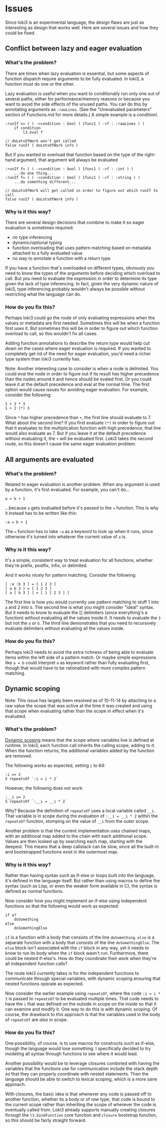 Issues
======

Since loki3 is an experimental language, the design flaws are just as interesting as design that works well.  Here are several issues and how they could be fixed.


Conflict between lazy and eager evaluation
------------------------------------------

### What's the problem?

There are times when lazy evaluation is essential, but some aspects of function dispatch require arguments to be fully evaluated.  In loki3, a function must do one or the other.

Lazy evaluation is useful when you want to conditionally run only one out of several paths, either for performance/memory reasons or because you want to avoid the side effects of the unused paths.  You can do this by annotating arguments as `:rawLines`.  (See the "Unevaluated parameters" section of Functions.md for more details.)  A simple example is a conditionl.

```
:runIf v= ( ( ->condition : bool ) 1func1 ( ->f : :rawLines ) )
    if condition
        l3.eval f

// doLotsOfWork won't get called
false runIf ( doLotsOfWork info )
```

But if you wanted to overload that function based on the type of the right-hand argument, that argument will always be evaluated

```
:runIf f= ( ( ->condition : bool ) 1func1 ( ->f : :int ) )
    ...do one thing...
:runIf f= ( ( ->condition : bool ) 1func1 ( ->f : :string ) )
    ...do something different...

// doLotsOfWork will get called in order to figure out which runIf to call
false runIf ( doLotsOfWork info )
```

### Why is it this way?

There are several design decisions that combine to make it so eager evaluation is sometimes required:

* no type inferencing
* dynamic/optional typing
* function overloading that uses pattern matching based on metadata attached to a fully evaluated value
* no way to annotate a function with a return type

If you have a function that's overloaded on different types, obviously you need to know the types of the arguments before deciding which overload to call.  But you need to evaluate the expression in order to determine its type given the lack of type inferencing.  In fact, given the very dynamic nature of loki3, type inferencing probably wouldn't always be possible without restricting what the language can do.

### How do you fix this?

Perhaps loki3 could go the route of only evaluating expressions when the values or metadata are first needed.  Sometimes this will be when a function first uses it.  But sometimes this will be in order to figure out which function overload to call, so this wouldn't fix all cases.

Adding function annotations to describe the return type would help cut down on the cases where eager evaluation is required.  If you wanted to completely get rid of the need for eager evaluation, you'd need a richer type system than loki3 currently has.

Note: Another interesting case to consider is when a node is delimited.  You could eval the node in order to figure out if its result has higher precedence than the nodes around it and hence should be evaled first.  Or you could leave it at the default precedence and eval at the normal time.  The first option would cause issues for avoiding eager evaluation.  For example, consider the following:

```
1 + 2 * 3
1 + 2 (*) 3
```

Since `*` has higher precedence than `+`, the first line should evaluate to 7.  What about the second line?  If you first evaluate `(*)` in order to figure out that it evaluates to the multiplication function with high precedence, that line would also evaluate as 7.  But if you leave it at the default precedence without evaluating it, the `+` will be evaluated first.  Loki3 takes the second route, so this doesn't cause the same eager evaluation problem.



All arguments are evaluated
-----------------------------

### What's the problem?

Related to eager evaluation is another problem.  When any argument is used by a function, it's first evaluated.  For example, you can't do...

```
a = b + 1
```

...because `a` gets evaluated before it's passed to the `=` function.  This is why it instead has to be written like this:

```
:a = b + 1
```

The `=` function has to take `:a` as a keyword to look up when it runs, since otherwise it's turned into whatever the current value of `a` is.


### Why is it this way?

It's a simple, consistent way to treat evaluation for all functions, whether they're prefix, postfix, infix, or delimited.

And it works nicely for pattern matching.  Consider the following:

```
[ :a :b 3 ] = [ 1 2 3 ]
[ a b 3 ] = [ 1 2 3 ]
[ a [ b 3 ] ] = [ 1 [ 2 3 ] ]
```

The first line is how you would currently use pattern matching to stuff 1 into `a` and 2 into `b`.  The second line is what you might consider "ideal" syntax.  But it needs to know to evaluate the [] delimiters (since everything's a function) without evaluating all the values inside it.  It needs to evaluate the `3` but not the `a` or `b`.  The third line demonstrates that you need to recursively evaluate delimiters without evaluating all the values inside.


### How do you fix this?

Perhaps loki3 needs to avoid the extra richness of being able to evaluate items within the left side of a pattern match.  Or maybe simple expressions like `a = b` could interpret `a` as keyword rather than fully evaluating first, though that would have to be rationalized with more complex pattern matching.


Dynamic scoping
----------------

Note: This issue has largely been resolved as of 10-11-14 by attaching to a raw value the scope that was active at the time it was created and using that scope when evaluating rather than the scope in effect when it's evaluated.

### What's the problem?

[Dynamic scoping](http://en.wikipedia.org/wiki/Scope_%28computer_science%29#Lexical_scope_vs._dynamic_scope) means that the scope where variables live is defined at runtime.  In loki3, each function call inherits the calling scope, adding to it.  When the function returns, the additional variables added by the function are removed.

The following works as expected, setting `i` to 64:

```
:i v= 2
5 repeatsOf `:i = i * 2`
```

However, the following does not work:

```
:__i v= 2
5 repeatsOf `:__i = __i * 2`
```

Why?  Because the definition of `repeatsOf` uses a local variable called `__i`.  That variable is in scope during the evaluation of `:__i = __i * 2` within the `repeatsOf` function, stomping on the value of `__i` from the outer scope.

Another problem is that the current implementation uses chained maps, with an additional map added to the chain with each additional scope.  Values are then looked up by searching each map, starting with the deepest.  This means that a deep callstack can be slow, since all the built-in and bootstrapped functions exist in the outermost map.


### Why is it this way?

Rather than having syntax such as if-else or loops built into the language, it's defined in the language itself.  But rather than using macros to define the syntax (such as Lisp, or even the weaker form available in C), the syntax is defined as normal functions.

Now consider how you might implement an if-else using independent functions so that the following would work as expected:

```
if a?
	doSomething
else
	doSomethingElse
```

`if` is a function with a body that consists of the line `doSomething`.  `else` is a separate function with a body that consists of the line `doSomethingElse`.  The `else` block isn't associated with the `if` block in any way, yet it needs to know to run its body when the `if` block wasn't run.  Furthermore, there could be nested if-else's.  How do they coordinate their work when they're all independent function calls?

The route loki3 currently takes is for the independent functions to communicate through special variables, with dynamic scoping ensuring that nested functions operate as expected.

Now consider the earlier example using `repeatsOf`, where the code `:i = i * 2` is passed to `repeatsOf` to be evaluated multiple times.  That code needs to have the `i` that was defined on the outside in scope on the inside so that it can examine and modify it.  One way to do this is with dynamic scoping.  Of course, the drawback to this approach is that the variables used in the body of `repeatsOf` are *also* in scope.


### How do you fix this?

One possibility, of course, is to use macros for constructs such as if-else, though the language would lose something.  I specifically decided to try modeling all syntax through functions to see where it would lead.

Another possibility would be to leverage closures combined with having the variables that the functions use for communication include the stack depth so that they can properly coordinate with nested statements.  Then the language should be able to switch to lexical scoping, which is a more sane approach.

With closures, the basic idea is that whenever any code is passed off to another function, whether its a body or of *raw* type, that code is bound to the current scope rather than inheriting the scope of wherever the code is eventually called from.  Loki3 already supports manually creating closures through the `l3.bindFunction` core function and `closure` bootstrap function, so this should be fairly straight forward.
